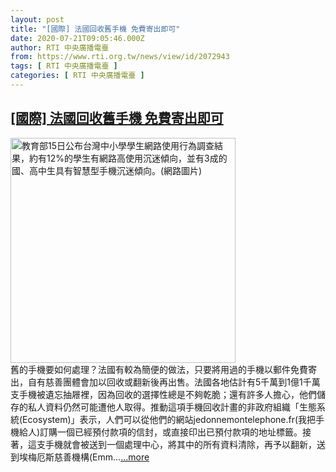 ```yaml
---
layout: post
title: "[國際] 法國回收舊手機 免費寄出即可"
date: 2020-07-21T09:05:46.000Z
author: RTI 中央廣播電臺
from: https://www.rti.org.tw/news/view/id/2072943
tags: [ RTI 中央廣播電臺 ]
categories: [ RTI 中央廣播電臺 ]
---
```

<!--1595322346000-->
[[國際] 法國回收舊手機 免費寄出即可](https://www.rti.org.tw/news/view/id/2072943)
------

<div>
<img src="https://static.rti.org.tw/assets/thumbnails/2017/09/15/150547426620645.jpg" width="360" alt="教育部15日公布台灣中小學學生網路使用行為調查結果，約有12%的學生有網路高使用沉迷傾向，並有3成的國、高中生具有智慧型手機沉迷傾向。(網路圖片)" title="教育部15日公布台灣中小學學生網路使用行為調查結果，約有12%的學生有網路高使用沉迷傾向，並有3成的國、高中生具有智慧型手機沉迷傾向。(網路圖片)"><br>舊的手機要如何處理？法國有較為簡便的做法，只要將用過的手機以郵件免費寄出，自有慈善團體會加以回收或翻新後再出售。法國各地估計有5千萬到1億1千萬支手機被遺忘抽屜裡，因為回收的選擇性總是不夠乾脆；還有許多人擔心，他們儲存的私人資料仍然可能遭他人取得。推動這項手機回收計畫的非政府組織「生態系統(Ecosystem)」表示，人們可以從他們的網站jedonnemontelephone.fr(我把手機給人)訂購一個已經預付款項的信封，或直接印出已預付款項的地址標籤。接著，這支手機就會被送到一個處理中心，將其中的所有資料清除，再予以翻新，送到埃梅厄斯慈善機構(Emm...<a target="_blank" href="https://www.rti.org.tw/news/view/id/2072943">...more</a>
</div>
